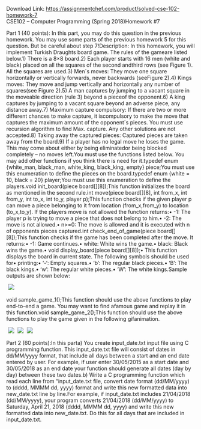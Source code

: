 Download Link: https://assignmentchef.com/product/solved-cse-102-homework-7
<br>
CSE102 – Computer Programming (Spring 2018)Homework #7

Part 1 (40 points): In this part, you may do this question in the previous homework. You may use some parts of the previous homework 5 for this question. But be careful about step 7!Description: In this homework, you will implement Turkish Draughts board game. The rules of the gameare listed below.1) There is a 8×8 board.2) Each player starts with 16 men (white and black) placed on all the squares of the second andthird rows (see Figure 1). All the squares are used.3) Men´s moves: They move one square horizontally or vertically forwards, never backwards (seeFigure 2).4) Kings moves: They move and jump vertically and horizontally any number of squares(see Figure 2).5) A man captures by jumping to a vacant square in the moveable direction (rule 3) beyond a pieceof the opponent.6) A king captures by jumping to a vacant square beyond an adverse piece, any distance away.7) Maximum capture compulsory: If there are two or more different chances to make capture, it iscompulsory to make the move that captures the maximum amount of the opponent´s pieces. You must use recursion algorithm to find Max. capture. Any other solutions are not accepted.8) Taking away the captured pieces: Captured pieces are taken away from the board.9) If a player has no legal move he loses the game. This may come about either by being eliminatedor being blocked completely – no moves left.You must use the functions listed below. You may add other functions if you think there is need for it.typedef enum {white_man, black_man, white_king, black_king, empty} piece;You must use this enumeration to define the pieces on the board.typedef enum {white = 10, black = 20} player;You must use this enumeration to define the players.void init_board(piece board[][8]);This function initializes the board as mentioned in the second rule.int move(piece board[][8], int from_x, int from_y, int to_x, int to_y, player p);This function checks if the given player p can move a piece belonging to it from location (from_x,from_y) to location (to_x,to_y). If the players move is not allowed the function returns:• -1: The player p is trying to move a piece that does not belong to him.• -2: The move is not allowed.• n&gt;=0: The move is allowed and it is executed with n of opponents pieces captured.int check_end_of_game(piece board[][8]);This function checks if the game has been completed after the move. It returns:• -1: Game continues.• white: White wins the game.• black: Black wins the game.• void display_board(piece board[][8]);• This function displays the board in current state. The following symbols should be used for• printing:• ‘-‘: Empty squares.• ‘b’: The regular black pieces.• ‘B’: The black kings.• ‘w’: The regular white pieces.• ‘W’: The white kings.Sample outputs are shown below:

<img decoding="async" data-recalc-dims="1" data-src="https://i0.wp.com/www.ankitcodinghub.com/wp-content/uploads/2020/03/485.png?w=980&amp;ssl=1" class="lazyload" src="data:image/gif;base64,R0lGODlhAQABAAAAACH5BAEKAAEALAAAAAABAAEAAAICTAEAOw==">

 <noscript>

  <img decoding="async" src="https://i0.wp.com/www.ankitcodinghub.com/wp-content/uploads/2020/03/485.png?w=980&amp;ssl=1" data-recalc-dims="1">

 </noscript>void sample_game_1();This function should use the above functions to play end-to-end a game. You may want to find afamous game and replay it in this function.void sample_game_2();This function should use the above functions to play the game given in the following gifanimation.

<img decoding="async" data-recalc-dims="1" data-src="https://i0.wp.com/damaakademisi.com/wp-content/uploads/2009/02/10puan_1.gif?w=980" class="lazyload" src="data:image/gif;base64,R0lGODlhAQABAAAAACH5BAEKAAEALAAAAAABAAEAAAICTAEAOw==">

 <noscript>

  <img decoding="async" src="https://i0.wp.com/damaakademisi.com/wp-content/uploads/2009/02/10puan_1.gif?w=980" data-recalc-dims="1">

 </noscript>

<img decoding="async" data-recalc-dims="1" data-src="https://i0.wp.com/www.ankitcodinghub.com/wp-content/uploads/2020/03/675.png?w=980&amp;ssl=1" class="lazyload" src="data:image/gif;base64,R0lGODlhAQABAAAAACH5BAEKAAEALAAAAAABAAEAAAICTAEAOw==">

 <noscript>

  <img decoding="async" src="https://i0.wp.com/www.ankitcodinghub.com/wp-content/uploads/2020/03/675.png?w=980&amp;ssl=1" data-recalc-dims="1">

 </noscript>




<img decoding="async" data-recalc-dims="1" data-src="https://i0.wp.com/www.ankitcodinghub.com/wp-content/uploads/2020/03/785.png?w=980&amp;ssl=1" class="lazyload" src="data:image/gif;base64,R0lGODlhAQABAAAAACH5BAEKAAEALAAAAAABAAEAAAICTAEAOw==">

 <noscript>

  <img decoding="async" src="https://i0.wp.com/www.ankitcodinghub.com/wp-content/uploads/2020/03/785.png?w=980&amp;ssl=1" data-recalc-dims="1">

 </noscript>Part 2 (60 points):In this parta) You create input_date.txt input file using C programming function. This input_date.txt file will consist of dates in dd/MM/yyyy format, that include all days between a start and an end date entered by user. For example, if user enter 30/05/2015 as a start date and 30/05/2018 as an end date your function should generate all dates (day by day) between these two dates.b) Write a C programming function which read each line from “input_date.txt file, convert date format (dd/MM/yyyy) to (dddd, MMMM dd, yyyy) format and write this new formatted data into new_date.txt line by line.For example, if input_date.txt includes 21/04/2018 (dd/MM/yyyy), your program converts 21/04/2018 (dd/MM/yyyy) to Saturday, April 21, 2018 (dddd, MMMM dd, yyyy) and write this new formatted data into new_date.txt. Do this for all days that are included in input_date.txt.